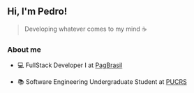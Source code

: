 ## Hi, I'm Pedro!

> Developing whatever comes to my mind ☕

### About me

* 💻 FullStack Developer I at [PagBrasil](https://www.pagbrasil.com/)

* 📚 Software Engineering Undergraduate Student at [PUCRS](https://www.pucrs.br/)
